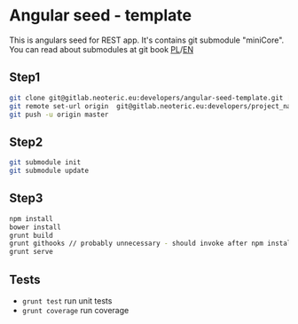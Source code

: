 Angular seed - template
================

This is angulars seed for REST app. It's contains git submodule "miniCore". You can read about submodules at git book [PL]/[EN]


Step1
---
```bash
git clone git@gitlab.neoteric.eu:developers/angular-seed-template.git [project_name]
git remote set-url origin  git@gitlab.neoteric.eu:developers/project_name.git
git push -u origin master

```

Step2
---
```bash
git submodule init
git submodule update
```

Step3
---
```bash
npm install
bower install
grunt build
grunt githooks // probably unnecessary - should invoke after npm install
grunt serve
```


Tests
---
- `grunt test` run unit tests
- `grunt coverage` run coverage




[PL]:http://git-scm.com/book/pl/Narz%C4%99dzia-Gita-Modu%C5%82y-zale%C5%BCne
[EN]:http://git-scm.com/book/en/Git-Tools-Submodules
